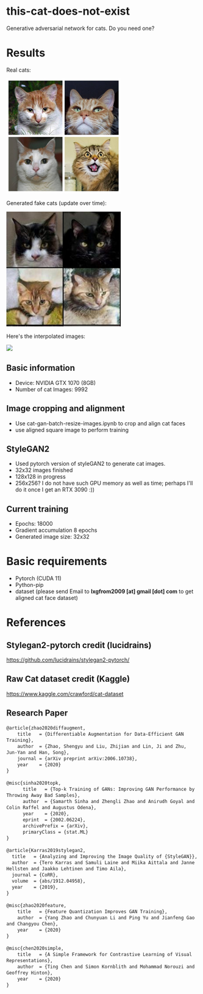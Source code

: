 # this-cat-does-not-exist
Generative adversarial network for cats. Do you need one?

# Results

Real cats:

<img src="showboard/real-square 4x4.jpg" width=300>

Generated fake cats (update over time):

<img src="showboard/13-128x128-cr.jpg" width=300>

Here's the interpolated images:

<img src="showboard/13-128x128-gif.gif" width=300>

## Basic information
- Device: NVIDIA GTX 1070 (8GB)
- Number of cat Images: 9992

## Image cropping and alignment
- Use cat-gan-batch-resize-images.ipynb to crop and align cat faces
- use aligned square image to perform training

## StyleGAN2
- Used pytorch version of styleGAN2 to generate cat images. 
- 32x32 images finished
- 128x128 in progress
- 256x256? I do not have such GPU memory as well as time; perhaps I'll do it once I get an RTX 3090  :)) 

## Current training
- Epochs: 18000
- Gradient accumulation 8 epochs
- Generated image size: 32x32

# Basic requirements
 - Pytorch (CUDA 11)
 - Python-pip
 - dataset (please send Email to **lxgfrom2009 [at] gmail [dot] com** to get aligned cat face dataset)

# References
## Stylegan2-pytorch credit (lucidrains)
https://github.com/lucidrains/stylegan2-pytorch/

## Raw Cat dataset credit (Kaggle)
https://www.kaggle.com/crawford/cat-dataset

## Research Paper
```
@article{zhao2020diffaugment,
    title   = {Differentiable Augmentation for Data-Efficient GAN Training},
    author  = {Zhao, Shengyu and Liu, Zhijian and Lin, Ji and Zhu, Jun-Yan and Han, Song},
    journal = {arXiv preprint arXiv:2006.10738},
    year    = {2020}
}

@misc{sinha2020topk,
      title   = {Top-k Training of GANs: Improving GAN Performance by Throwing Away Bad Samples},
      author  = {Samarth Sinha and Zhengli Zhao and Anirudh Goyal and Colin Raffel and Augustus Odena},
      year    = {2020},
      eprint  = {2002.06224},
      archivePrefix = {arXiv},
      primaryClass = {stat.ML}
}

@article{Karras2019stylegan2,
  title   = {Analyzing and Improving the Image Quality of {StyleGAN}},
  author  = {Tero Karras and Samuli Laine and Miika Aittala and Janne Hellsten and Jaakko Lehtinen and Timo Aila},
  journal = {CoRR},
  volume  = {abs/1912.04958},
  year    = {2019},
}

@misc{zhao2020feature,
    title   = {Feature Quantization Improves GAN Training},
    author  = {Yang Zhao and Chunyuan Li and Ping Yu and Jianfeng Gao and Changyou Chen},
    year    = {2020}
}

@misc{chen2020simple,
    title   = {A Simple Framework for Contrastive Learning of Visual Representations},
    author  = {Ting Chen and Simon Kornblith and Mohammad Norouzi and Geoffrey Hinton},
    year    = {2020}
}